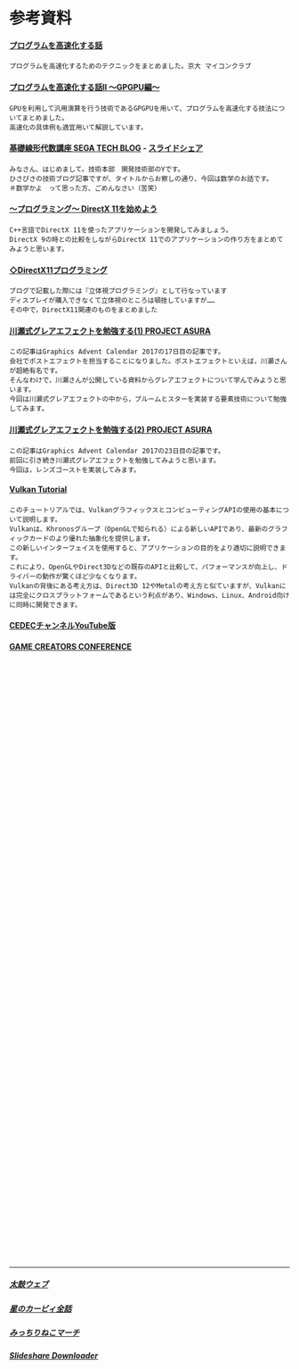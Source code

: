 # 参考資料

#### [プログラムを高速化する話](https://www.slideshare.net/KMC_JP/ss-45855264)
    プログラムを高速化するためのテクニックをまとめました。京大 マイコンクラブ

#### [プログラムを高速化する話Ⅱ 〜GPGPU編〜 ](https://www.slideshare.net/KMC_JP/gpgpu-91122680)
    GPUを利用して汎用演算を行う技術であるGPGPUを用いて、プログラムを高速化する技法についてまとめました。
    高速化の具体例も適宜用いて解説しています。 

#### [基礎線形代数講座 SEGA TECH BLOG](https://techblog.sega.jp/entry/2021/06/15/100000) - [スライドシェア](https://www.slideshare.net/SEGADevTech/ss-249343092) 
    みなさん、はじめまして。技術本部　開発技術部のYです。
    ひさびさの技術ブログ記事ですが、タイトルからお察しの通り、今回は数学のお話です。
    ＃数学かよ　って思った方、ごめんなさい（苦笑）

#### [～プログラミング～ DirectX 11を始めよう](https://araramistudio.jimdo.com/2017/06/06/%E3%83%97%E3%83%AD%E3%82%B0%E3%83%A9%E3%83%9F%E3%83%B3%E3%82%B0-directx-11%E3%82%92%E5%A7%8B%E3%82%81%E3%82%88%E3%81%86/)
    C++言語でDirectX 11を使ったアプリケーションを開発してみましょう。
    DirectX 9の時との比較をしながらDirectX 11でのアプリケーションの作り方をまとめてみようと思います。

#### [◇DirectX11プログラミング](https://yun.cup.com/directx11.html)
    ブログで記載した際には『立体視プログラミング』として行なっています
    ディスプレイが購入できなくて立体視のところは頓挫していますが……
    その中で，DirectX11関連のものをまとめました

#### [川瀬式グレアエフェクトを勉強する(1) PROJECT ASURA](http://project-asura.com/program/d3d11/d3d11_010.html)
    この記事はGraphics Advent Calendar 2017の17日目の記事です。
    会社でポストエフェクトを担当することになりました。ポストエフェクトといえば，川瀬さんが超絶有名です。
    そんなわけで，川瀬さんが公開している資料からグレアエフェクトについて学んでみようと思います。
    今回は川瀬式グレアエフェクトの中から，ブルームとスターを実装する要素技術について勉強してみます。

#### [川瀬式グレアエフェクトを勉強する(2) PROJECT ASURA](http://project-asura.com/program/d3d11/d3d11_011.html)
    この記事はGraphics Advent Calendar 2017の23日目の記事です。
    前回に引き続き川瀬式グレアエフェクトを勉強してみようと思います。
    今回は，レンズゴーストを実装してみます。    

#### [Vulkan Tutorial](https://vulkan-tutorial.com/Introduction)
    このチュートリアルでは、VulkanグラフィックスとコンピューティングAPIの使用の基本について説明します。
    Vulkanは、Khronosグループ（OpenGLで知られる）による新しいAPIであり、最新のグラフィックカードのより優れた抽象化を提供します。
    この新しいインターフェイスを使用すると、アプリケーションの目的をより適切に説明できます。
    これにより、OpenGLやDirect3Dなどの既存のAPIと比較して、パフォーマンスが向上し、ドライバーの動作が驚くほど少なくなります。 
    Vulkanの背後にある考え方は、Direct3D 12やMetalの考え方と似ていますが、Vulkanには完全にクロスプラットフォームであるという利点があり、Windows、Linux、Android向けに同時に開発できます。

#### [CEDECチャンネルYouTube版](https://www.youtube.com/channel/UCmHaPXvwn9_4pMNAV6ewgoA)

#### [GAME CREATORS CONFERENCE](https://www.youtube.com/channel/UC09h5BXuH8d-biTMzDcj0Rg/featured)

<br>
<br>
<br>
<br>
<br>
<br>
<br>
<br>
<br>
<br>
<br>
<br>
<br>
<br>
<br>
<br>
<br>
<br>
<br>
<br>
<br>
<br>
<br>
<br>
<br>
<br>
<br>
<br>
<br>
<br>
<br>
<br>
<br>
<br>
<br>
<br>
<br>
<br>
<br>
<br>
<br>
<br>
<br>
<br>
<br>
<br>
<br>
<br>
<br>
<br>
<br>
<br>
<br>
<br>
<br>
<br>
<br>
<br>
<br>
<br>
<br>
<br>
<br>

---

##### [太鼓ウェブ](https://taiko.bui.pm/)
##### [星のカービィ全話](https://www.youtube.com/playlist?list=PL3dEBp1M8Ury5o1tOjab06vymI4ZJnRop)
##### [みっちりねこマーチ](https://www.youtube.com/watch?v=lAIGb1lfpBw)
##### [Slideshare Downloader](https://slidesharedownloader.ngelmat.net/)